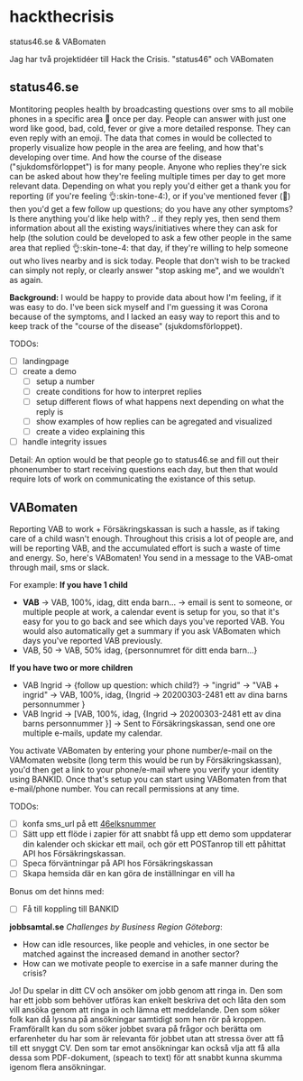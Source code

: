 # hackthecrisis
status46.se &amp; VABomaten

Jag har två projektidéer till Hack the Crisis.
"status46" och VABomaten


## status46.se 
Montitoring peoples health by broadcasting questions over sms to all mobile phones in a specific area 📲 once per day. People can answer with just one word like good, bad, cold, fever or give a more detailed response. They can even reply with an emoji. The data that comes in would be collected to properly visualize how people in the area are feeling, and how that's developing over time. And how the course of the disease ("sjukdomsförloppet") is for many people. Anyone who replies they're sick can be asked about how they're feeling multiple times per day to get more relevant data. Depending on what you reply you'd either get a thank you  for reporting (if you're feeling :ok_hand::skin-tone-4:), or if you've mentioned fever (:face_with_thermometer:) then you'd get a few follow up questions; do you have any other symptoms? Is there anything you'd like help with? .. if they reply yes, then send them information about all the existing ways/initiatives where they can ask for help (the solution could be developed to ask a few other people in the same area that replied :ok_hand::skin-tone-4: that day, if they're willing to help someone out who lives nearby and is sick today. People that don't wish to be tracked can simply not reply, or clearly answer "stop asking me", and we wouldn't as again.

**Background:** I would be happy to provide data about how I'm feeling, if it was easy to do. I've been sick myself and I'm guessing it was Corona because of the symptoms, and I lacked an easy way to report this and to keep track of the "course of the disease" (sjukdomsförloppet). 

TODOs:
- [ ] landingpage 
- [ ] create a demo
  - [ ] setup a number
  - [ ] create conditions for how to interpret replies
  - [ ] setup different flows of what happens next depending on what the reply is
  - [ ] show examples of how replies can be agregated and visualized
  - [ ] create a video explaining this
- [ ] handle integrity issues

Detail: An option would be that people go to status46.se and fill out their phonenumber to start receiving questions each day, but then that would require lots of work on communicating the existance of this setup.


## VABomaten
Reporting VAB to work + Försäkringskassan is such a hassle, as if taking care of a child wasn't enough. Throughout this crisis a lot of people are, and will be reporting VAB, and the accumulated effort is such a waste of time and energy. So, here's VABomaten! You send in a message to the VAB-omat through mail, sms or slack.

For example:
**If you have 1 child**
- **VAB** -> VAB, 100%, idag, ditt enda barn... -> email is sent to someone, or multiple people at work, a calendar event is setup for you, so that it's easy for you to go back and see which days you've reported VAB. You would also automatically get a summary if you ask VABomaten which days you've reported VAB previously.
- VAB, 50 -> VAB, 50% idag, {personnumret för ditt enda barn...}



**If you have two or more children**
- VAB Ingrid -> {follow up question: which child?} -> "ingrid" -> "VAB + ingrid" -> VAB, 100%, idag, {Ingrid -> 20200303-2481 ett av dina barns personnummer }
- VAB Ingrid -> [VAB, 100%, idag, {Ingrid -> 20200303-2481 ett av dina barns personnummer }] -> Sent to Försäkringskassan, send one ore multiple e-mails, update my calendar.

You activate VABomaten by entering your phone number/e-mail on the VAMomaten website (long term this would be run by Försäkringskassan), you'd then get a link to your phone/e-mail where you verify your identity using BANKID. Once that's setup you can start using VABomaten from that e-mail/phone number. You can recall permissions at any time.

TODOs:
- [ ] konfa sms_url på ett [46elksnummer](https://46elks.com/hackthecrisis)
- [ ] Sätt upp ett flöde i zapier för att snabbt få upp ett demo som uppdaterar din kalender och skickar ett mail, och gör ett POSTanrop till ett påhittat API hos Försäkringskassan.
- [ ] Speca förväntningar på API hos Försäkringskassan
- [ ] Skapa hemsida där en kan göra de inställningar en vill ha

Bonus om det hinns med:
- [ ] Få till koppling till BANKID


**jobbsamtal.se**
*Challenges by Business Region Göteborg*: 
- How can idle resources, like people and vehicles, in one sector be matched against the increased demand in another sector? 
- How can we motivate people to exercise in a safe manner during the crisis?

Jo! Du spelar in ditt CV och ansöker om jobb genom att ringa in. Den som har ett jobb som behöver utföras kan enkelt beskriva det och låta den som vill ansöka genom att ringa in och lämna ett meddelande. 
Den som söker folk kan då lyssna på ansökningar samtidigt som hen rör på kroppen. Framförallt kan du som söker jobbet svara på frågor och berätta om erfarenheter du har som är relevanta för jobbet utan att stressa över att få till ett snyggt CV. Den som tar emot ansökningar kan också vlja att få alla dessa som PDF-dokument, (speach to text) för att snabbt kunna skumma igenom flera ansökningar. 
